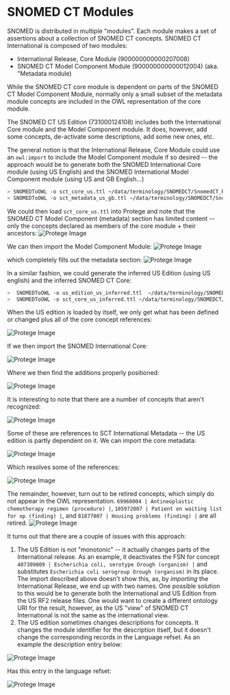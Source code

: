 # SNOMED CT Modules
SNOMED is distributed in multiple "modules".  Each module makes a set of assertions about a collection of SNOMED CT concepts.  SNOMED CT International is composed of two modules:

* International Release, Core Module (900000000000207008)
* SNOMED CT Model Component Module (900000000000012004) (aka. "Metadata module)

While the SNOMED CT core module is dependent on parts of the SNOMED CT Model Component Module, normally only a small subset of the metadata module concepts are included in the OWL representation of the core module.

The SNOMED CT US Edition (731000124108) includes both the International Core module and the Model Component module.  It does, however, add some concepts, de-activate some descriptions, add some new ones, etc.

The general notion is that the International Release, Core Module could use an ```owl:import``` to include the Model Component module if so desired -- the approach would be to generate both the SNOMED International Core module (using US English) and the SNOMED International Model Component module (using US and GB English...)

```bash
> SNOMEDToOWL -o sct_core_us.ttl ~/data/terminology/SNOMEDCT/SnomedCT_RF2Release_INT_20160731/Snapshot sct_core_us.json
> SNOMEDToOWL -o sct_metadata_us_gb.ttl ~/data/terminology/SNOMEDCT/SnomedCT_RF2Release_INT_20160731/Snapshot sct_metadata_us_gb.json
```

We could then load ```sct_core_us.ttl``` into Protege and note that the SNOMED CT Model Component (metadata) section has limited content -- only the concepts declared as members of the core module + their ancestors:
![Protege Image](images/sct_core_us.png)

We can then import the Model Component Module:
![Protege Image](images/sct_core_import.png)

which completely fills out the metadata section:
![Protege Image](images/sct_core_plus_metadata.png)


In a similar fashion, we could generate the inferred US Edition (using US english) and the inferred SNOMED CT Core:

```bash
>  SNOMEDToOWL -o us_edition_us_inferred.ttl  ~/data/terminology/SNOMEDCT/SnomedCT_RF2Release_US1000124_20160301/Snapshot/ us_edition_us_inferred.json
>  SNOMEDToOWL -o sct_core_us_inferred.ttl ~/data/terminology/SNOMEDCT/SnomedCT_RF2Release_INT_20160731/Snapshot sct_core_us_inferred.json
```
When the US edition is loaded by itself, we only get what has been defined or changed plus all of the core concept references:


![Protege Image](images/us_edition_stand_alone.png)

If we then import the SNOMED International Core:

![Protege Image](images/us_edition_core_import.png)

Where we then find the additions properly positioned:

![Protege Image](images/us_edition_and_core.png)

It is interesting to note that there are a number of concepts that aren't recognized:

![Protege Image](images/us_edition_unclassified.png)

Some of these are references to SCT International Metadata -- the US edition is partly dependent on it.  We can import the core metadata:

![Protege Image](images/us_edition_metadata_import.png)

Which resolves some of the references:  

![Protege Image](images/us_edition_including_metadata_1.png)

The remainder, however, turn out to be retired concepts, which simply do not appear in the OWL representation.  ```69960004 | Antineoplastic chemotherapy regimen (procedure) |```, ```185972007 | Patient on waiting list for op (finding) |```, and ```81877007 | Housing problems (finding) |``` are all retired.
![Protege Image](images/us_edition_including_metadata_2.png)



It turns out that there are a couple of issues with this approach:

1. The US Edition is not "monotonic" -- it actually changes parts of the International release.  As an example, it deactivates the FSN for concept ```407309009 | Escherichia coli, serotype Orough (organism) |``` and substitutes ```Escherichia coli serogroup Orough (organism)``` in its place.  The import described above doesn't show this, as, by *importing* the International Release, we end up with two names.  One possible solution to this would be to generate both the International and US Edition from the US RF2 release files.  One would want to create a different ontology URI for the result, however, as the US "view" of SNOMED CT International is not the same as the international view.
2. The US edition sometimes changes descriptions for concepts.  It changes the module identifier for the description itself, but it doesn't change the corresponding records in the Language refset.  As an example the description entry below:

![Protege Image](images/us_edition_rf2_description.png)

Has this entry in the language refset:

![Protege Image](images/us_edition_rf2_language.png)
